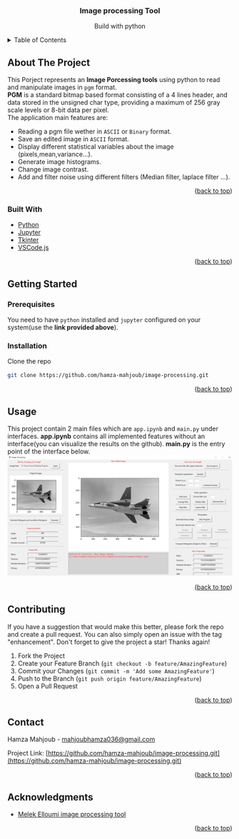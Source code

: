 <!-- PROJECT LOGO -->
<div align="center">
  <h3 align="center">Image processing Tool</h3>
  <p align="center">
    Build with python
  </p>
</div>



<!-- TABLE OF CONTENTS -->
<details>
  <summary>Table of Contents</summary>
  <ol>
    <li>
      <a href="#about-the-project">About The Project</a>
      <ul>
        <li><a href="#built-with">Built With</a></li>
      </ul>
    </li>
    <li>
      <a href="#getting-started">Getting Started</a>
      <ul>
        <li><a href="#prerequisites">Prerequisites</a></li>
        <li><a href="#installation">Installation</a></li>
      </ul>
    </li>
    <li><a href="#usage">Usage</a></li>
    <li><a href="#roadmap">Roadmap</a></li>
    <li><a href="#contributing">Contributing</a></li>
    <li><a href="#license">License</a></li>
    <li><a href="#contact">Contact</a></li>
    <li><a href="#acknowledgments">Acknowledgments</a></li>
  </ol>
</details>



<!-- ABOUT THE PROJECT -->
## About The Project

This Porject represents an **Image Porcessing tools** using python to read and manipulate images in `pgm` format.  
**PGM** is a standard bitmap based format consisting of a 4 lines header, and data stored in the unsigned char type, providing a maximum of 256 gray scale levels or 8-bit data per pixel.  
The application main features are:
- Reading a pgm file wether in `ASCII` or `Binary` format.
- Save an edited image in `ASCII` format.
- Display different statistical variables about the image (pixels,mean,variance...).
- Generate image histograms.
- Change image contrast.
- Add and filter noise using different filters (Median filter, laplace filter ...).

<p align="right">(<a href="#top">back to top</a>)</p>



### Built With

* [Python](https://www.python.org/)
* [Jupyter](https://jupyter.org/)
* [Tkinter](https://docs.python.org/fr/3/library/tkinter.html)
* [VSCode.js](https://code.visualstudio.com/)

<p align="right">(<a href="#top">back to top</a>)</p>



<!-- GETTING STARTED -->
## Getting Started

### Prerequisites

You need to have `python` installed and `jupyter` configured on your system(use the **link provided above**).

### Installation

Clone the repo
   ```sh
   git clone https://github.com/hamza-mahjoub/image-processing.git
   ```

<p align="right">(<a href="#top">back to top</a>)</p>



<!-- USAGE EXAMPLES -->
## Usage

This project contain 2 main files which are `app.ipynb` and `main.py` under interfaces.
**app.ipynb** contains all implemented features without an interface(you can visualize the results on the github).
**main.py** is the entry point of the interface below.
![image](assets/image1.jpg)

<p align="right">(<a href="#top">back to top</a>)</p>



<!-- CONTRIBUTING -->
## Contributing

If you have a suggestion that would make this better, please fork the repo and create a pull request. You can also simply open an issue with the tag "enhancement".
Don't forget to give the project a star! Thanks again!

1. Fork the Project
2. Create your Feature Branch (`git checkout -b feature/AmazingFeature`)
3. Commit your Changes (`git commit -m 'Add some AmazingFeature'`)
4. Push to the Branch (`git push origin feature/AmazingFeature`)
5. Open a Pull Request

<p align="right">(<a href="#top">back to top</a>)</p>




<!-- CONTACT -->
## Contact

Hamza Mahjoub - mahjoubhamza036@gmail.com

Project Link: [https://github.com/hamza-mahjoub/image-processing.git](https://github.com/hamza-mahjoub/image-processing.git)

<p align="right">(<a href="#top">back to top</a>)</p>



<!-- ACKNOWLEDGMENTS -->
## Acknowledgments

* [Melek Elloumi image processing tool](https://github.com/MelekElloumi/Image-Processing-Tool.git)

<p align="right">(<a href="#top">back to top</a>)</p>

